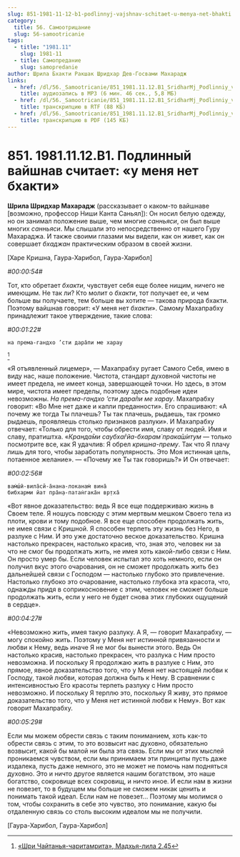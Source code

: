 ```yaml
---
slug: 851-1981-11-12-b1-podlinnyj-vajshnav-schitaet-u-menya-net-bhakti
category:
  title: 56. Самоотрицание
  slug: 56-samootricanie
tags:
  - title: "1981.11"
    slug: 1981-11
  - title: Самопредание
    slug: samopredanie
author: Шрила Бхакти Ракшак Шридхар Дев-Госвами Махарадж
links:
  - href: /dl/56._Samootricanie/851_1981.11.12.B1_SridharMj_Podlinniy_vayshnav_schitayet_u_menya_net_bhakti.mp3
    title: аудиозапись в MP3 (6 мин. 46 сек., 5,8 МБ)
  - href: /dl/56._Samootricanie/851_1981.11.12.B1_SridharMj_Podlinniy_vayshnav_schitayet_u_menya_net_bhakti.rtf
    title: транскрипцию в RTF (88 КБ)
  - href: /dl/56._Samootricanie/851_1981.11.12.B1_SridharMj_Podlinniy_vayshnav_schitayet_u_menya_net_bhakti.pdf
    title: транскрипцию в PDF (145 КБ)
---
```


# 851. 1981.11.12.B1. Подлинный вайшнав считает: «у меня нет бхакти»

**Шрила Шридхар Махарадж** (рассказывает о каком-то вайшнаве [возможно, профессор Ниши Канта Саньял]): Он носил белую одежду, но он занимал положение выше, чем многие *санньяси*, он был выше многих *санньяси*. Мы слышали это непосредственно от нашего Гуру Махараджа. И также своими глазами мы видели, как он живет, как он совершает *бхаджан* практическим образом в своей жизни.

[Харе Кришна, Гаура-Харибол, Гаура-Харибол]

*#00:00:54#*

Тот, кто обретает *бхакти*, чувствует себя еще более нищим, ничего не имеющим. Не так ли? Кто молит о *бхакти*, тот получает ее, и чем больше вы получаете, тем больше вы хотите — такова природа бхакти. Поэтому вайшнав говорит: «У меня нет *бхакти*». Самому Махапрабху принадлежит такое утверждение, такие слова:

*#00:01:22#*

    на према-гандхо ’сти дара̄пи ме харау
[^_ftn1]

«Я отъявленный лицемер», — Махапрабху ругает Самого Себя, имею в виду нас, наше положение. Чистота, стандарт духовной чистоты не имеет предела, не имеет конца, завершающей точки. Но здесь, в этом мире, чистота имеет пределы, поэтому здесь подобные идеи невозможны. *На према-гандхо ’сти дара̄пи ме харау*. Махапрабху говорит: «Во Мне нет даже и капли преданности». Его спрашивают: «А почему же тогда Ты плачешь? Ты так плачешь, рыдаешь, так громко рыдаешь, проявляешь столько признаков разлуки». И Махапрабху отвечает: «Только для того, чтобы обрести имя, славу от людей. Имя и славу, пратиштха. «*Кранда̄ми саубха̄гйа-бхарам̇ прака̄ш́итум* — только посмотрите все, как Я удачлив: Я обрел *кришна-прему*. Так что Я плачу лишь для того, чтобы заработать популярность. Это Моя истинная цель, потаенное желание». — «Почему же Ты так говоришь?» И Он отвечает:

*#00:02:56#*

    вам̇ш́ӣ-вила̄сй-а̄нана-локанам̇ вина̄
    бибхарми йат пра̄н̣а-патан̇гака̄н вр̣тха̄

«Вот явное доказательство: ведь Я все еще поддерживаю жизнь в Своем теле. Я ношусь повсюду с этим мертвым мешком Своего тела из плоти, крови и тому подобное. Я все еще способен продолжать жить, не имея связи с Кришной. Я способен терпеть эту жизнь без Него, в разлуке с Ним. И это уже достаточно веское доказательство. Кришна настолько прекрасен, настолько красив, что, зная это, человек ни за что не смог бы продолжать жить, не имея хоть какой-либо связи с Ним. Он просто умер бы. Если человек испытал это хоть немного, если он получил вкус этого очарования, он не сможет продолжать жить без дальнейшей связи с Господом — настолько глубоко это привлечение. Настолько глубоко это очарование, настолько глубока эта красота, что, однажды придя в соприкосновение с этим, человек не сможет больше продолжать жить, если у него не будет снова этих глубоких ощущений в сердце».

*#00:04:27#*

«Невозможно жить, имея такую разлуку. А Я, — говорит Махапрабху, — могу спокойно жить. Поэтому у Меня нет истинной привязанности и любви к Нему, ведь иначе Я не мог бы вынести этого. Ведь Он настолько красив, настолько прекрасен, что разлука с Ним просто невозможна. И поскольку Я продолжаю жить в разлуке с Ним, это прямое, явное доказательство того, что у Меня нет настоящей любви к Господу, такой любви, которая должна быть к Нему. В сравнении с интенсивностью Его красоты терпеть разлуку с Ним просто невозможно. И поскольку Я терплю это, поскольку Я живу, это прямое доказательство того, что у Меня нет истинной любви к Нему». Вот как говорит Махапрабху.

*#00:05:29#*

Если мы можем обрести связь с таким пониманием, хоть как-то обрести связь с этим, то это возвысит нас духовно, обязательно возвысит, какой бы малой ни была эта связь. Если мы от этих мыслей проникаемся чувством, если мы принимаем эти принципы пусть даже издалека, пусть даже немного, это не может не помочь нам подняться духовно. Это и ничто другое является нашим богатством, это наше богатство, сокровище всех сокровищ, и ничто иное. И если нам в жизни не повезет, то в будущем мы больше не сможем никак ценить и понимать такой идеал. Если нам не повезет… Поэтому мы молимся о том, чтобы сохранить в себе это чувство, это понимание, какую бы отдаленную связь со столь высоким идеалом мы не получили.

[Гаура-Харибол, Гаура-Харибол]



[^_ftn1]: [«Шри Чайтанья-чаритамрита», Мадхья-лила 2.45](../notes/shri-chajtanya-charitamrita-madhya-lila/shri-chajtanya-charitamrita-madhya-lila-2-45.md)

